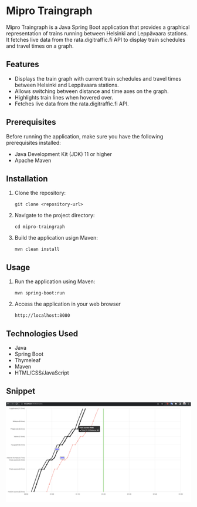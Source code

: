 # Mipro Traingraph

Mipro Traingraph is a Java Spring Boot application that provides a graphical representation of trains running between Helsinki and Leppävaara stations. It fetches live data from the rata.digitraffic.fi API to display train schedules and travel times on a graph.

## Features

- Displays the train graph with current train schedules and travel times between Helsinki and Leppävaara stations.
- Allows switching between distance and time axes on the graph.
- Highlights train lines when hovered over.
- Fetches live data from the rata.digitraffic.fi API.

## Prerequisites

Before running the application, make sure you have the following prerequisites installed:

- Java Development Kit (JDK) 11 or higher
- Apache Maven

## Installation

1. Clone the repository:

   ```shell
   git clone <repository-url>
    ```

2. Navigate to the project directory:
   ```shell
   cd mipro-traingraph
   ```
3. Build the application usign Maven:
   ```shell
   mvn clean install
   ```

## Usage
1. Run the application using Maven:
   ```shell
   mvn spring-boot:run
   ```
2. Access the application in your web browser
   ```shell
   http://localhost:8080
   ```


## Technologies Used
- Java
- Spring Boot
- Thymeleaf
- Maven
- HTML/CSS/JavaScript


## Snippet
![Current progress on the FE part](WIP-FE.png)